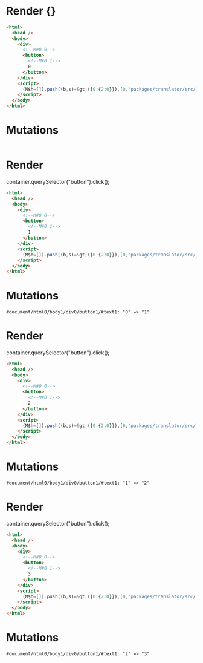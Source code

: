 # Render {}
```html
<html>
  <head />
  <body>
    <div>
      <!--M#0 0-->
      <button>
        <!--M#0 1-->
        0
      </button>
    </div>
    <script>
      (M$h=[]).push((b,s)=&gt;({0:{2:0}}),[0,"packages/translator/src/__tests__/fixtures/basic-counter/template.marko_0_clickCount",])
    </script>
  </body>
</html>
```

# Mutations
```

```


# Render 
container.querySelector("button").click();

```html
<html>
  <head />
  <body>
    <div>
      <!--M#0 0-->
      <button>
        <!--M#0 1-->
        1
      </button>
    </div>
    <script>
      (M$h=[]).push((b,s)=&gt;({0:{2:0}}),[0,"packages/translator/src/__tests__/fixtures/basic-counter/template.marko_0_clickCount",])
    </script>
  </body>
</html>
```

# Mutations
```
#document/html0/body1/div0/button1/#text1: "0" => "1"
```


# Render 
container.querySelector("button").click();

```html
<html>
  <head />
  <body>
    <div>
      <!--M#0 0-->
      <button>
        <!--M#0 1-->
        2
      </button>
    </div>
    <script>
      (M$h=[]).push((b,s)=&gt;({0:{2:0}}),[0,"packages/translator/src/__tests__/fixtures/basic-counter/template.marko_0_clickCount",])
    </script>
  </body>
</html>
```

# Mutations
```
#document/html0/body1/div0/button1/#text1: "1" => "2"
```


# Render 
container.querySelector("button").click();

```html
<html>
  <head />
  <body>
    <div>
      <!--M#0 0-->
      <button>
        <!--M#0 1-->
        3
      </button>
    </div>
    <script>
      (M$h=[]).push((b,s)=&gt;({0:{2:0}}),[0,"packages/translator/src/__tests__/fixtures/basic-counter/template.marko_0_clickCount",])
    </script>
  </body>
</html>
```

# Mutations
```
#document/html0/body1/div0/button1/#text1: "2" => "3"
```